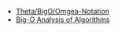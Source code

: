 - [Theta/BigO/Omgea-Notation](https://www.geeksforgeeks.org/types-of-asymptotic-notations-in-complexity-analysis-of-algorithms/)
- [Big-O Analysis of Algorithms](https://www.geeksforgeeks.org/analysis-algorithms-big-o-analysis/)